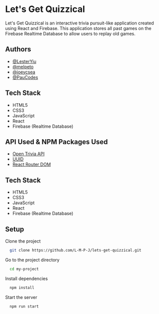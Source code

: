 
# Let's Get Quizzical


Let's Get Quizzical is an interactive trivia pursuit-like application created using React and Firebase. This application stores all past games on the Firebase Realtime Database to allow users to replay old games.



## Authors

- [@LesterYiu](https://github.com/LesterYiu)
- [@melpeto](https://github.com/melpeto)
- [@joeycsea](https://github.com/joeycsea)
- [@PauCodes](https://github.com/PauCodes)

## Tech Stack

- HTML5
- CSS3
- JavaScript
- React
- Firebase (Realtime Database)

## API Used & NPM Packages Used
- [Open Trivia API](https://opentdb.com/api_config.php)
- [UUID](https://www.npmjs.com/package/uuid)
- [React Router DOM](https://www.npmjs.com/package/react-router-dom)

## Tech Stack

- HTML5
- CSS3
- JavaScript
- React
- Firebase (Realtime Database)

## Setup

Clone the project

```bash
  git clone https://github.com/L-M-P-J/lets-get-quizzical.git
```

Go to the project directory

```bash
  cd my-project
```

Install dependencies

```bash
  npm install
```

Start the server

```bash
  npm run start
```
